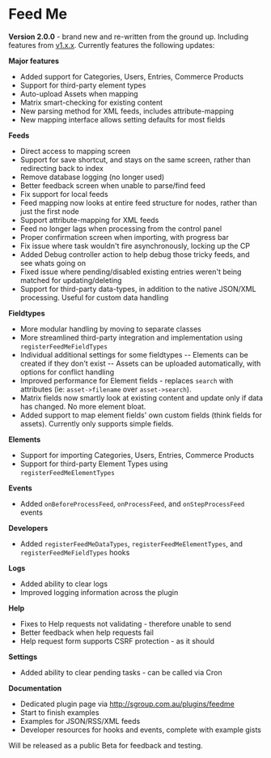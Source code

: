 # Feed Me

**Version 2.0.0** - brand new and re-written from the ground up. Including features from [v1.x.x](https://github.com/engram-design/FeedMe). Currently features the following updates:

**Major features**
- Added support for Categories, Users, Entries, Commerce Products
- Support for third-party element types
- Auto-upload Assets when mapping
- Matrix smart-checking for existing content
- New parsing method for XML feeds, includes attribute-mapping
- New mapping interface allows setting defaults for most fields


**Feeds**
- Direct access to mapping screen
- Support for save shortcut, and stays on the same screen, rather than redirecting back to index
- Remove database logging (no longer used)
- Better feedback screen when unable to parse/find feed
- Fix support for local feeds
- Feed mapping now looks at entire feed structure for nodes, rather than just the first node
- Support attribute-mapping for XML feeds
- Feed no longer lags when processing from the control panel
- Proper confirmation screen when importing, with progress bar
- Fix issue where task wouldn't fire asynchronously, locking up the CP
- Added Debug controller action to help debug those tricky feeds, and see whats going on
- Fixed issue where pending/disabled existing entries weren't being matched for updating/deleting
- Support for third-party data-types, in addition to the native JSON/XML processing. Useful for custom data handling


**Fieldtypes**
- More modular handling by moving to separate classes
- More streamlined third-party integration and implementation using `registerFeedMeFieldTypes`
- Individual additional settings for some fieldtypes
-- Elements can be created if they don't exist
-- Assets can be uploaded automatically, with options for conflict handling
- Improved performance for Element fields - replaces `search` with attributes (ie: `asset->filename` over `asset->search`).
- Matrix fields now smartly look at existing content and update only if data has changed. No more element bloat.
- Added support to map element fields' own custom fields (think fields for assets). Currently only supports simple fields.


**Elements**
- Support for importing Categories, Users, Entries, Commerce Products
- Support for third-party Element Types using `registerFeedMeElementTypes`


**Events**
- Added `onBeforeProcessFeed`, `onProcessFeed`, and `onStepProcessFeed` events


**Developers**
- Added `registerFeedMeDataTypes`, `registerFeedMeElementTypes`, and `registerFeedMeFieldTypes` hooks


**Logs**
- Added ability to clear logs
- Improved logging information across the plugin


**Help**
- Fixes to Help requests not validating - therefore unable to send
- Better feedback when help requests fail
- Help request form supports CSRF protection - as it should


**Settings**
- Added ability to clear pending tasks - can be called via Cron


**Documentation**
- Dedicated plugin page via http://sgroup.com.au/plugins/feedme
- Start to finish examples
- Examples for JSON/RSS/XML feeds
- Developer resources for hooks and events, complete with example gists


Will be released as a public Beta for feedback and testing.
